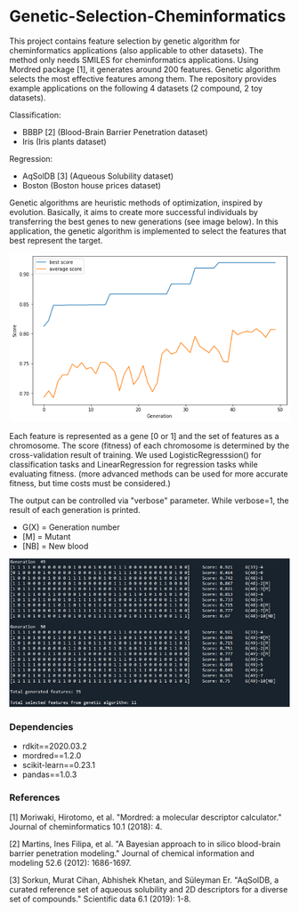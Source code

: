# Genetic-Selection-Cheminformatics

This project contains feature selection by genetic algorithm for cheminformatics applications (also applicable to other datasets).  The method only needs SMILES for cheminformatics applications. Using Mordred package [1], it generates around 200 features. Genetic algorithm selects the most effective features among them. The repository provides example applications on the following 4 datasets (2 compound, 2 toy datasets).

Classification:
- BBBP [2] (Blood-Brain Barrier Penetration dataset)
- Iris (Iris plants dataset)

Regression:
- AqSolDB [3] (Aqueous Solubility dataset)
- Boston (Boston house prices dataset)

Genetic algorithms are heuristic methods of optimization, inspired by evolution. Basically, it aims to create more successful individuals by transferring the best genes to new generations (see image below). In this application, the genetic algorithm is implemented to select the features that best represent the target.

![alt text](https://raw.githubusercontent.com/mcsorkun/Genetic-Selection-Cheminformatics/master/images/genetic-score-change.png)


Each feature is represented as a gene [0 or 1] and the set of features as a chromosome. The score (fitness) of each chromosome is determined by the cross-validation result of training. We used LogisticRegresssion() for classification tasks and LinearRegression for regression tasks while evaluating fitness. (more advanced methods can be used for more accurate fitness, but time costs must be considered.)

The output can be controlled via "verbose" parameter. While verbose=1, the result of each generation is printed.

- G(X) = Generation number
- [M] = Mutant
- [NB] = New blood


![alt text](https://raw.githubusercontent.com/mcsorkun/Genetic-Selection-Cheminformatics/master/images/genetic-algorithm-feature-selection.jpg)


### Dependencies

- rdkit==2020.03.2
- mordred==1.2.0
- scikit-learn==0.23.1
- pandas==1.0.3

### References

[1] Moriwaki, Hirotomo, et al. "Mordred: a molecular descriptor calculator." Journal of cheminformatics 10.1 (2018): 4.

[2] Martins, Ines Filipa, et al. "A Bayesian approach to in silico blood-brain barrier penetration modeling." Journal of chemical information and modeling 52.6 (2012): 1686-1697.

[3] Sorkun, Murat Cihan, Abhishek Khetan, and Süleyman Er. "AqSolDB, a curated reference set of aqueous solubility and 2D descriptors for a diverse set of compounds." Scientific data 6.1 (2019): 1-8.



